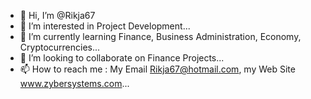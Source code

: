 - 👋 Hi, I’m @Rikja67
- 👀 I’m interested in Project Development...
- 🌱 I’m currently learning Finance, Business Administration, Economy, Cryptocurrencies...
- 💞️ I’m looking to collaborate on Finance Projects...
- 📫 How to reach me : My Email Rikja67@hotmail.com, my Web Site www.zybersystems.com...

<!---
Rikja67/Rikja67 is a ✨ special ✨ repository because its `README.md` (this file) appears on your GitHub profile.
You can click the Preview link to take a look at your changes.
--->
